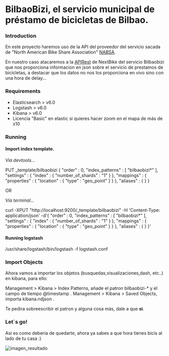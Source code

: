 # BilbaoBizi, el servicio municipal de préstamo de bicicletas de Bilbao.

### Introduction ###

En este proyecto haremos uso de la API del proveedor del servicio sacada de "North American Bike Share Association" [NABSA](https://github.com/NABSA/gbfs).

En nuestro caso atacaremos a la [APIRest](https://gbfs.nextbike.net/maps/gbfs/v1/nextbike_bo/gbfs.json) de NextBike del servicio Bilbaobizi que nos proporciona informacion en json sobre el servicio de prestamos de bicicletas, a destacar que los datos no nos los proporciona en vivo sino con una hora de delay...

### Requirements ###
- Elasticsearch > v6.0
- Logstash > v6.0
- Kibana > v6.0
- Licencia "Basic" en elastic si quieres hacer zoom en el mapa de más de x10

### Running ###


#### Import index template.

*Via devtools...*

PUT _template/bilbaobizi
  {
    "order" : 0,
    "index_patterns" : [
      "bilbaobizi*"
    ],
    "settings" : {
      "index" : {
        "number_of_shards" : "1"
      }
    },
    "mappings" : {
      "properties" : {
        "location" : {
          "type" : "geo_point"
        }
      }
    },
    "aliases" : { }
  }

OR

*Via terminal...*

curl -XPUT "http://localhost:9200/_template/bilbaobizi" -H 'Content-Type: application/json' -d'{    "order" : 0,    "index_patterns" : [      "bilbaobizi*"    ],    "settings" : {      "index" : {        "number_of_shards" : "1"      }    },    "mappings" : {      "properties" : {        "location" : {          "type" : "geo_point"        }      }    },    "aliases" : { }  }'

#### Running logstash
/usr/share/logstash/bin/logstash -f logstash.conf


### Import Objects ###

Ahora vamos a importar los objetos (busquedas,visualizaciones,dash, etc..) en kibana, para ello:

Management > Kibana > Index Patterns, añade el patron bilbaobizi-* y el campo de tiempo @timestamp .
Management > Kibana > Saved Objects, importa kibana.ndjson .

Te pedira sobreescribir el patron y alguna cosa más, dale a que **si**.

### Let´s go! ###
Asi es como deberia de quedarte, ahora ya sabes a que hora tienes bicis al lado de tu casa :)

![imagen_resultado](https://github.com/igorneos/bilbaobizi/blob/master/example.gif)
